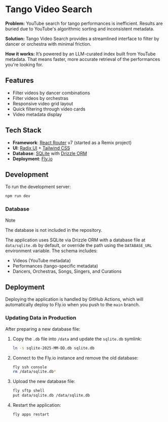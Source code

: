 # Tango Video Search

**Problem:** YouTube search for tango performances is inefficient. Results are buried due to YouTube's algorithmic sorting and inconsistent metadata.

**Solution:** Tango Video Search provides a streamlined interface to filter by dancer or orchestra with minimal friction.

**How it works:** It’s powered by an LLM-curated index built from YouTube metadata. That means faster, more accurate retrieval of the performances you're looking for.

## Features

- Filter videos by dancer combinations
- Filter videos by orchestras
- Responsive video grid layout
- Quick filtering through video cards
- Video metadata display

## Tech Stack

- **Framework**: [React Router](https://reactrouter.com/) v7 (started as a Remix project)
- **UI**: [Radix UI](https://www.radix-ui.com/) + [Tailwind CSS](https://tailwindcss.com/)
- **Database**: [SQLite](https://sqlite.org/) with [Drizzle ORM](https://orm.drizzle.team/)
- **Deployment**: [Fly.io](https://fly.io)

## Development

To run the development server:

```sh
npm run dev
```

### Database

> [!NOTE]
> The database is not included in the repository. 

The application uses SQLite via Drizzle ORM with a database file at `data/sqlite.db` by default, or override the path using the `DATABASE_URL` environment variable. The schema includes:
- Videos (YouTube metadata)
- Performances (tango-specific metadata)
- Dancers, Orchestras, Songs, Singers, and Curations

## Deployment

Deploying the application is handled by GitHub Actions, which will automatically deploy to Fly.io when you push to the `main` branch.

### Updating Data in Production

After preparing a new database file:

1. Copy the `.db` file into `/data` and update the `sqlite.db` symlink:
   ```sh
   ln -s sqlite-2025-MM-DD.db sqlite.db
   ```

2. Connect to the Fly.io instance and remove the old database:
   ```sh
   fly ssh console
   rm /data/sqlite.db*
   ```

3. Upload the new database file:
   ```sh
   fly sftp shell
   put data/sqlite.db /data/sqlite.db
   ```

4. Restart the application:
   ```sh
   fly apps restart
   ```
